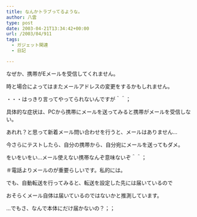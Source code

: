 ```yaml
---
title: なんかトラブってるような。
author: 八雲
type: post
date: 2003-04-21T13:34:42+00:00
url: /2003/04/911
tags:
  - ガジェット関連
  - 日記

---
```

なぜか、携帯がEメールを受信してくれません。
  
時と場合によってはまたメールアドレスの変更をするかもしれません。

・・・はっきり言ってやってられないんですが＾＾；

具体的な症状は、PCから携帯にメールを送ってみると携帯がメールを受信しない。
  
あれれ？と思って新着メール問い合わせを行うと、メールはありません…

今さらにテストしたら、自分の携帯から、自分宛にメールを送ってもダメ。
  
をいをいをい…メール使えない携帯なんぞ意味ないぞ＾＾；
  
＃電話よりメールのが重要らしいです。私的には。

でも、自動転送を行ってみると、転送を設定した先には届いているので
  
おそらくメール自体は届いているのではないかと推測しています。
  
…でもさ、なんで本体にだけ届かないの？；；
